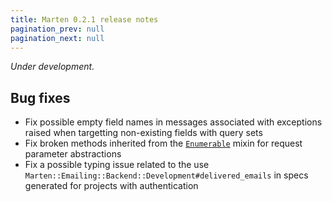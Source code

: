 ```yaml
---
title: Marten 0.2.1 release notes
pagination_prev: null
pagination_next: null
---
```


_Under development._

## Bug fixes

* Fix possible empty field names in messages associated with exceptions raised when targetting non-existing fields with query sets
* Fix broken methods inherited from the [`Enumerable`](https://crystal-lang.org/api/1.6.2/Enumerable.html) mixin for request parameter abstractions
* Fix a possible typing issue related to the use `Marten::Emailing::Backend::Development#delivered_emails` in specs generated for projects with authentication
